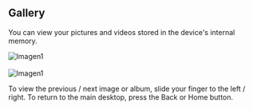 ## Gallery

You can view your pictures and videos stored in the device's internal memory.

![Imagen1](http://static.energysistem.com/images/manuals/42259/543d0321122dd.jpg) <br> <br> ![Imagen1](http://static.energysistem.com/images/manuals/42259/543d03158bcb8.jpg)

To view the previous / next image or album, slide your finger to the left / right.
To return to the main desktop, press the Back or Home button.
